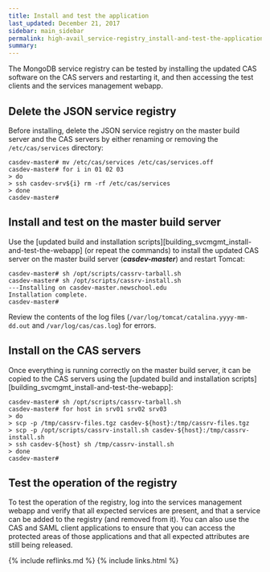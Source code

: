 ```yaml
---
title: Install and test the application
last_updated: December 21, 2017
sidebar: main_sidebar
permalink: high-avail_service-registry_install-and-test-the-application.html
summary:
---
```


The MongoDB service registry can be tested by installing the updated CAS software on the CAS servers and restarting it, and then accessing the test clients and the services management webapp.

## Delete the JSON service registry

Before installing, delete the JSON service registry on the master build server and the CAS servers by either renaming or removing the `/etc/cas/services` directory:

```console
casdev-master# mv /etc/cas/services /etc/cas/services.off
casdev-master# for i in 01 02 03
> do
> ssh casdev-srv${i} rm -rf /etc/cas/services
> done
casdev-master#  
```

## Install and test on the master build server

Use the [updated build and installation scripts][building_svcmgmt_install-and-test-the-webapp] (or repeat the commands) to install the updated CAS server on the master build server (***casdev-master***) and restart Tomcat:

```console
casdev-master# sh /opt/scripts/cassrv-tarball.sh
casdev-master# sh /opt/scripts/cassrv-install.sh
---Installing on casdev-master.newschool.edu
Installation complete.
casdev-master#  
```

Review the contents of the log files (`/var/log/tomcat/catalina.yyyy-mm-dd.out` and `/var/log/cas/cas.log`) for errors.

## Install on the CAS servers

Once everything is running correctly on the master build server, it can be copied to the CAS servers using the [updated build and installation scripts][building_svcmgmt_install-and-test-the-webapp]:

```console
casdev-master# sh /opt/scripts/cassrv-tarball.sh
casdev-master# for host in srv01 srv02 srv03
> do
> scp -p /tmp/cassrv-files.tgz casdev-${host}:/tmp/cassrv-files.tgz
> scp -p /opt/scripts/cassrv-install.sh casdev-${host}:/tmp/cassrv-install.sh
> ssh casdev-${host} sh /tmp/cassrv-install.sh
> done
casdev-master#  
```

## Test the operation of the registry

To test the operation of the registry, log into the services management webapp and verify that all expected services are present, and that a service can be added to the registry (and removed from it). You can also use the CAS and SAML client applications to ensure that you can access the protected areas of those applications and that all expected attributes are still being released.

{% include reflinks.md %}
{% include links.html %}
